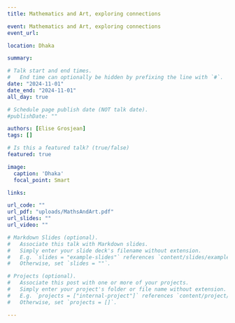 ```yaml
---
title: Mathematics and Art, exploring connections 

event: Mathematics and Art, exploring connections 
event_url: 

location: Dhaka

summary: 

# Talk start and end times.
#   End time can optionally be hidden by prefixing the line with `#`.
date: "2024-11-01"
date_end: "2024-11-01"
all_day: true

# Schedule page publish date (NOT talk date).
#publishDate: ""

authors: [Elise Grosjean]
tags: []

# Is this a featured talk? (true/false)
featured: true

image:
  caption: 'Dhaka'
  focal_point: Smart

links:

url_code: ""
url_pdf: "uploads/MathsAndArt.pdf"
url_slides: ""
url_video: ""

# Markdown Slides (optional).
#   Associate this talk with Markdown slides.
#   Simply enter your slide deck's filename without extension.
#   E.g. `slides = "example-slides"` references `content/slides/example-slides.md`.
#   Otherwise, set `slides = ""`.

# Projects (optional).
#   Associate this post with one or more of your projects.
#   Simply enter your project's folder or file name without extension.
#   E.g. `projects = ["internal-project"]` references `content/project/deep-learning/index.md`.
#   Otherwise, set `projects = []`.

---
```


